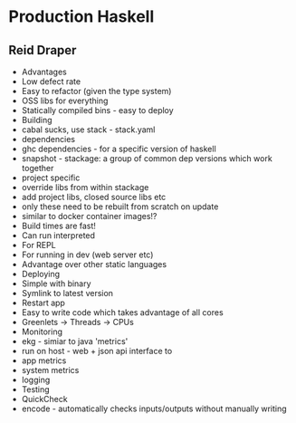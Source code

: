 # Production Haskell
## Reid Draper

* Advantages
 * Low defect rate
 * Easy to refactor (given the type system)
 * OSS libs for everything
 * Statically compiled bins - easy to deploy
* Building
 * cabal sucks, use stack - stack.yaml 
 * dependencies
  * ghc dependencies - for a specific version of haskell
  * snapshot - stackage: a group of common dep versions which work together
 * project specific
  * override libs from within stackage
  * add project libs, closed source libs etc
  * only these need to be rebuilt from scratch on update
 * similar to docker container images!?
 * Build times are fast!
 * Can run interpreted
  * For REPL
  * For running in dev (web server etc)
  * Advantage over other static languages
* Deploying
 * Simple with binary
  * Symlink to latest version
  * Restart app
 * Easy to write code which takes advantage of all cores
  * Greenlets -> Threads -> CPUs
* Monitoring
 * ekg - simiar to java 'metrics'
 * run on host - web + json api interface to
  * app metrics
  * system metrics
 * logging
* Testing
 * QuickCheck
  * encode - automatically checks inputs/outputs without manually writing


